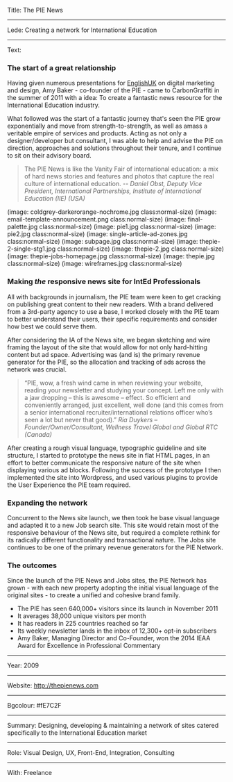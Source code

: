 Title: The PIE News

----

Lede: Creating a network for International Education

----

Text: 

### The start of a great relationship

Having given numerous presentations for [EnglishUK](http://englishuk.com) on digital marketing and design, Amy Baker - co-founder of the PIE - came to CarbonGraffiti in the summer of 2011 with a idea: To create a fantastic news resource for the International Education industry.  

What followed was the start of a fantastic journey that's seen the PIE grow exponentially and move from strength-to-strength, as well as amass a veritable empire of services and products.  Acting as not only a designer/developer but consultant, I was able to help and advise the PIE on direction, approaches and solutions throughout their tenure, and I continue to sit on their advisory board.

> The PIE News is like the Vanity Fair of international education: a mix of hard news stories and features and photos that capture the real culture of international education. 
> <cite>-- Daniel Obst, Deputy Vice President, International Partnerships, Institute of International Education (IIE) (USA)</cite>

(image: coldgrey-darkerorange-nochrome.jpg class:normal-size)
(image: email-template-announcement.png class:normal-size)
(image: final-palette.jpg class:normal-size)
(image: pie1.jpg class:normal-size)
(image: pie2.jpg class:normal-size)
(image: single-article-ad-zones.jpg class:normal-size)
(image: subpage.jpg class:normal-size)
(image: thepie-2-single-stg1.jpg class:normal-size)
(image: thepie-2.jpg class:normal-size)
(image: thepie-jobs-homepage.jpg class:normal-size)
(image: thepie.jpg class:normal-size)
(image: wireframes.jpg class:normal-size)

### Making *the* responsive news site for IntEd Professionals

All with backgrounds in journalism, the PIE team were keen to get cracking on publishing great content to their new readers.  With a brand delivered from a 3rd-party agency to use a base, I worked closely with the PIE team to better understand their users, their specific requirements and consider how best we could serve them.

After considering the IA of the News site, we began sketching and wire framing the layout of the site that would allow for not only hard-hitting content but ad space. Advertising was (and is) the primary revenue generator for the PIE, so the allocation and tracking of ads across the network was crucial. 

> “PIE, wow, a fresh wind came in when reviewing your website, reading your newsletter and studying your concept. Left me only with a jaw dropping – this is awesome – effect. So efficient and conveniently arranged, just excellent, well done (and this comes from a senior international recruiter/international relations officer who’s seen a lot but never that good).” <cite>Ria Duykers – Founder/Owner/Consultant, Wellness Travel Global and Global RTC (Canada)</cite>


After creating a rough visual language, typographic guideline and site structure, I started to prototype the news site in flat HTML pages, in an effort to better communicate the responsive nature of the site when displaying various ad blocks.  Following the success of the prototype I then implemented the site into Wordpress, and used various plugins to provide the User Experience the PIE team required.  

### Expanding the network

Concurrent to the News site launch, we then took he base visual language and adapted it to a new Job search site.  This site would retain most of the responsive behaviour of the News site, but required a complete rethink for its radically different functionality and transactional nature.  The Jobs site continues to be one of the primary revenue generators for the PIE Network.


### The outcomes

Since the launch of the PIE News and Jobs sites, the PIE Network has grown - with each new property adopting the initial visual language of the original sites - to create a unified and cohesive brand family.  

* The PIE has seen 640,000+ visitors since its launch in November 2011
* It averages 38,000 unique visitors per month
* It has readers in 225 countries reached so far
* Its weekly newsletter lands in the inbox of 12,300+ opt-in subscribers
* Amy Baker, Managing Director and Co-Founder, won the 2014 IEAA Award for Excellence in Professional Commentary

----

Year: 2009

----

Website: http://thepienews.com

----

Bgcolour: #fE7C2F

----

Summary: Designing, developing & maintaining a network of sites catered specifically to the International Education market

----

Role: Visual Design, UX, Front-End, Integration, Consulting

----

With: Freelance